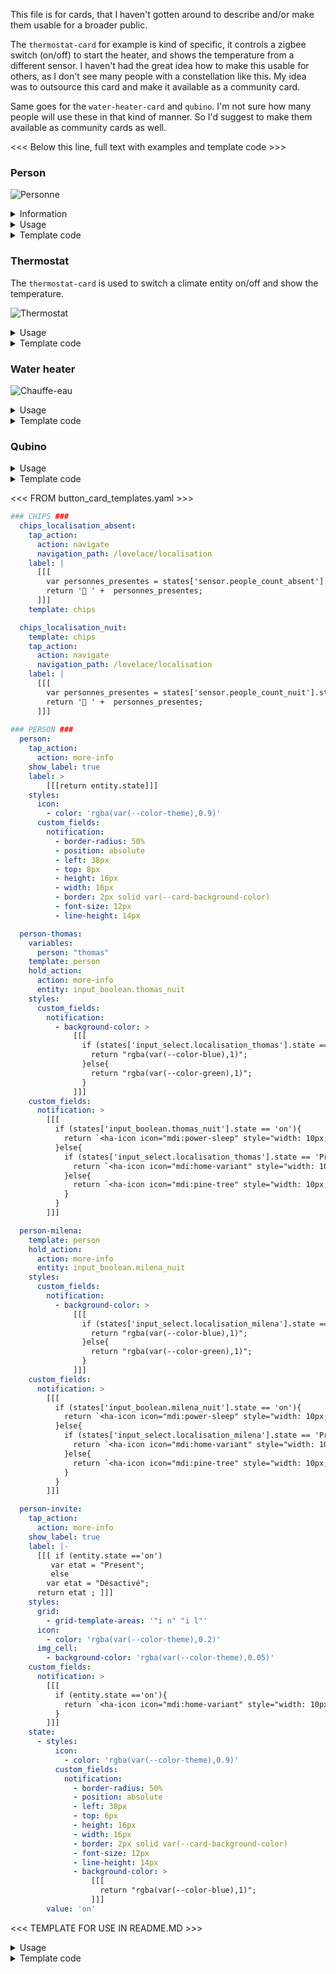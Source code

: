 This file is for cards, that I haven't gotten around to describe and/or make them usable for a broader public. 

The `thermostat-card` for example is kind of specific, it controls a zigbee switch (on/off) to start the heater, and shows the temperature from a different sensor. I haven't had the great idea how to make this usable for others, as I don't see many people with a constellation like this. My idea was to outsource this card and make it available as a community card.

Same goes for the `water-heater-card` and `qubino`. I'm not sure how many people will use these in that kind of manner. So I'd suggest to make them available as community cards as well.


<<< Below this line, full text with examples and template code >>>
### Person  
![Personne](https://raw.githubusercontent.com/TBens/lovelace-ui-minimalist/main/screenshots/person.png)
<details><summary>Information</summary>
    
**Dot** : 
- At home : Blue
- Away : Green 


**Dot icon** :
- At home : Home
- Away : Walking man
- Sleeping : Moon

**Comment** : The sleep state takes over the At home or Away state to display the moon icon
</details>

<details>
<summary>Usage</summary>

#### Example

```yaml
- entity: input_select.localisation_thomas
  variables:
    personne: "thomas"
  template: 
    - icon_info_bg
    - personne-thomas
  name: Thomas
  type: 'custom:button-card'
```

#### Variables
<table>
<tr>
<th>Variable</th>
<th>Example</th>
<th>Required</th>
<th>Explanation</th>
</tr>
<tr>
<td></td>
<td></td>
<td></td>
<td></td>
</tr>
</table>
<br />
</details>

<details>
<summary>Template code</summary>

```yaml
person:
  tap_action:
    action: more-info
  show_label: true
  label: >
      [[[return entity.state]]]
  styles:
    icon:
      - color: 'rgba(var(--color-theme),0.9)'
    custom_fields:
      notification:
        - border-radius: 50%
        - position: absolute
        - left: 38px
        - top: 8px
        - height: 16px
        - width: 16px
        - border: 2px solid var(--card-background-color)
        - font-size: 12px
        - line-height: 14px
 
person-thomas:
  variables:
    person: "thomas"
  template: person
  hold_action:
    action: more-info
    entity: input_boolean.thomas_nuit
  styles:
    custom_fields:
      notification:
        - background-color: >
            [[[
              if (states['input_select.localisation_thomas'].state == 'Present'){
                return "rgba(var(--color-blue),1)";
              }else{
                return "rgba(var(--color-green),1)";
              }
            ]]]
  custom_fields:
    notification: >
      [[[
        if (states['input_boolean.thomas_nuit'].state == 'on'){
          return `<ha-icon icon="mdi:power-sleep" style="width: 10px; height: 10px; color: var(--primary-background-color);"></ha-icon>`
        }else{
          if (states['input_select.localisation_thomas'].state == 'Present'){
            return `<ha-icon icon="mdi:home-variant" style="width: 10px; height: 10px; color: var(--primary-background-color);"></ha-icon>`
          }else{
            return `<ha-icon icon="mdi:pine-tree" style="width: 10px; height: 10px; color: var(--primary-background-color);"></ha-icon>`
          }
        }
      ]]]
```

</details>

### Thermostat  
The `thermostat-card` is used to switch a climate entity on/off and show the temperature.

![Thermostat](https://raw.githubusercontent.com/TBens/lovelace-ui-minimalist/main/screenshots/thermostat.png)

<details>
<summary>Usage</summary>

#### Example

```yaml
- type: 'custom:button-card'
  template:
    - card_thermostat
  variables:
    ulm_card_thermostat_sensor: sensor.livingroom_temperature
  entity: climate.livingroom
```


#### Variables
<table>
<tr>
<th>Variable</th>
<th>Example</th>
<th>Required</th>
<th>Explanation</th>
</tr>
<tr>
<td></td>
<td></td>
<td></td>
<td></td>
</tr>
</table>
<br />
</details>

<details>
<summary>Template code</summary>

```yaml
card_thermostat:
  template:  
    - icon_info_bg
  hold_action:
    action: more-info
    entity: input_boolean.radiateur_arret_force
  label: >-
    [[[ 
        if (entity.state =='off'){
          return 'Off' ;
        }else{
          if (states['light.qubino'].state == 'on'){
            var etat = "Chauffe";
          }else{
            var etat = "Inactif";
          }
          return (entity.attributes.temperature ) + '°' + ' • ' + etat ;
        }
    ]]]
  state:
    - operator: template
      value: >
        [[[
          return states['light.qubino'].state == 'on'
        ]]]
      styles:
        icon:
          - color: 'rgba(var(--color-red),1)'
        img_cell:
          - background-color: 'rgba(var(--color-red),0.2)'
        card:
          - background-color: 'rgba(var(--color-background-red),var(--opacity-bg))'
        name:
          - color: 'rgba(var(--color-red-text),1)'
        label:
          - color: 'rgba(var(--color-red-text),1)'
```

</details>

### Water heater  

![Chauffe-eau](https://raw.githubusercontent.com/TBens/lovelace-ui-minimalist/main/screenshots/water-heater.png)

<details>
<summary>Usage</summary>

#### Example

```yaml
- entity: switch.example
  name: Chauffe eau
  template: 
    - icon_info_bg
    - water_heater
  type: 'custom:button-card'
```

#### Variables
<table>
<tr>
<th>Variable</th>
<th>Example</th>
<th>Required</th>
<th>Explanation</th>
</tr>
<tr>
<td></td>
<td></td>
<td></td>
<td></td>
</tr>
</table>
<br />
</details>

<details>
<summary>Template code</summary>

```yaml
water_heater:
  icon: 'mdi:waves'
  tap_action:
    action: more-info
  hold_action:
    action: more-info
  label: >-
    [[[ 
        if (entity.state == 'off'){
          return 'Arrêt forcé';
        }else{
          if (states["sensor.shelly_prise_salon_conso"].state > 0){
            var etat = "Chauffe • " + states["sensor.shelly_prise_salon_conso"].state + "W";
          }else{
            var etat = "Inactif";
          }
          return etat ;
        }
    ]]]
  state:
    - operator: template
      value: >
        [[[
          return (states['sensor.shelly_prise_salon_conso'].state > 0)
        ]]]
      styles:
        icon:
          - color: 'rgba(var(--color-red),1)'
        img_cell:
          - background-color: 'rgba(var(--color-red),0.2)'
        card:
          - background-color: 'rgba(var(--color-background-red),var(--opacity-bg))'
        name:
          - color: 'rgba(var(--color-red-text),1)'
        label:
          - color: 'rgba(var(--color-red-text),1)'
```

</details>

### Qubino

<details>
<summary>Usage</summary>

#### Example
...

#### Variables
<table>
<tr>
<th>Variable</th>
<th>Example</th>
<th>Required</th>
<th>Explanation</th>
</tr>
<tr>
<td></td>
<td></td>
<td></td>
<td></td>
</tr>
</table>
<br />
</details>

<details>
<summary>Template code</summary>

```yaml
qubino:
  icon: 'mdi:memory'
  tap_action:
    action: more-info
    entity: input_select.ordres_fil_pilote
  label: >-
    [[[ if (entity.state !='unavailable'){
          var bri = Math.round(entity.attributes.brightness / 2.55);
          var bri = (bri ? bri : '0')
          var consigne = 'Inconnue';
        if (bri >= 51){
          var consigne = 'Confort';
        } else if(bri < 51 && bri >= 41){
          var consigne = 'Confort -1°C';
        } else if(bri < 41 && bri >= 31){
          var consigne = 'Confort -2°C️';
        } else if(bri < 31 && bri >= 21){
          var consigne = 'Eco️';
        } else if(bri < 21 && bri >= 11){
          var consigne = 'Hors Gel️';
        } else if(bri < 11 && bri >= 0){
          var consigne = 'Arrêt️';
        }
        return consigne + ' • ' + bri;  
      }else{
        return "Indisponible";
      }
    ]]]
  template: 
    - blue
```

</details>

<<< FROM button_card_templates.yaml >>>

```yaml
### CHIPS ###
  chips_localisation_absent:
    tap_action:
      action: navigate
      navigation_path: /lovelace/localisation
    label: |
      [[[
        var personnes_presentes = states['sensor.people_count_absent'].state;
        return '🚶 ' +  personnes_presentes;
      ]]]
    template: chips

  chips_localisation_nuit:
    template: chips
    tap_action:
      action: navigate
      navigation_path: /lovelace/localisation
    label: |
      [[[
        var personnes_presentes = states['sensor.people_count_nuit'].state;
        return '🌙 ' +  personnes_presentes;
      ]]]
  
### PERSON ###
  person:
    tap_action:
      action: more-info
    show_label: true
    label: >
        [[[return entity.state]]]
    styles:
      icon:
        - color: 'rgba(var(--color-theme),0.9)'
      custom_fields:
        notification:
          - border-radius: 50%
          - position: absolute
          - left: 38px
          - top: 8px
          - height: 16px
          - width: 16px
          - border: 2px solid var(--card-background-color)
          - font-size: 12px
          - line-height: 14px

  person-thomas:
    variables:
      person: "thomas"
    template: person
    hold_action:
      action: more-info
      entity: input_boolean.thomas_nuit
    styles:
      custom_fields:
        notification:
          - background-color: >
              [[[
                if (states['input_select.localisation_thomas'].state == 'Present'){
                  return "rgba(var(--color-blue),1)";
                }else{
                  return "rgba(var(--color-green),1)";
                }
              ]]]
    custom_fields:
      notification: >
        [[[
          if (states['input_boolean.thomas_nuit'].state == 'on'){
            return `<ha-icon icon="mdi:power-sleep" style="width: 10px; height: 10px; color: var(--primary-background-color);"></ha-icon>`
          }else{
            if (states['input_select.localisation_thomas'].state == 'Present'){
              return `<ha-icon icon="mdi:home-variant" style="width: 10px; height: 10px; color: var(--primary-background-color);"></ha-icon>`
            }else{
              return `<ha-icon icon="mdi:pine-tree" style="width: 10px; height: 10px; color: var(--primary-background-color);"></ha-icon>`
            }
          }
        ]]]

  person-milena:
    template: person
    hold_action:
      action: more-info
      entity: input_boolean.milena_nuit
    styles:
      custom_fields:
        notification:
          - background-color: >
              [[[
                if (states['input_select.localisation_milena'].state == 'Present'){
                  return "rgba(var(--color-blue),1)";
                }else{
                  return "rgba(var(--color-green),1)";
                }
              ]]]
    custom_fields:
      notification: >
        [[[
          if (states['input_boolean.milena_nuit'].state == 'on'){
            return `<ha-icon icon="mdi:power-sleep" style="width: 10px; height: 10px; color: var(--primary-background-color);"></ha-icon>`
          }else{
            if (states['input_select.localisation_milena'].state == 'Present'){
              return `<ha-icon icon="mdi:home-variant" style="width: 10px; height: 10px; color: var(--primary-background-color);"></ha-icon>`
            }else{
              return `<ha-icon icon="mdi:pine-tree" style="width: 10px; height: 10px; color: var(--primary-background-color);"></ha-icon>`
            }
          }
        ]]]

  person-invite:
    tap_action:
      action: more-info
    show_label: true
    label: |-
      [[[ if (entity.state =='on')
         var etat = "Present"; 
         else
        var etat = "Désactivé";
      return etat ; ]]]
    styles:
      grid:
        - grid-template-areas: '"i n" "i l"'
      icon:
        - color: 'rgba(var(--color-theme),0.2)'
      img_cell:
        - background-color: 'rgba(var(--color-theme),0.05)'
    custom_fields:
      notification: >
        [[[
          if (entity.state =='on'){
            return `<ha-icon icon="mdi:home-variant" style="width: 10px; height: 10px; color: var(--primary-background-color);"></ha-icon>`
          }
        ]]]
    state:
      - styles:
          icon:
            - color: 'rgba(var(--color-theme),0.9)'
          custom_fields:
            notification:
              - border-radius: 50%
              - position: absolute
              - left: 38px
              - top: 6px
              - height: 16px
              - width: 16px
              - border: 2px solid var(--card-background-color)
              - font-size: 12px
              - line-height: 14px
              - background-color: >
                  [[[
                    return "rgba(var(--color-blue),1)";
                  ]]]
        value: 'on'
```

<<< TEMPLATE FOR USE IN README.MD >>>

<details>
<summary>Usage</summary>

#### Example
...

#### Variables
<table>
<tr>
<th>Variable</th>
<th>Example</th>
<th>Required</th>
<th>Explanation</th>
</tr>
<tr>
<td></td>
<td></td>
<td></td>
<td></td>
</tr>
</table>
<br />
</details>

<details>
<summary>Template code</summary>

```yaml
...
```

</details>
